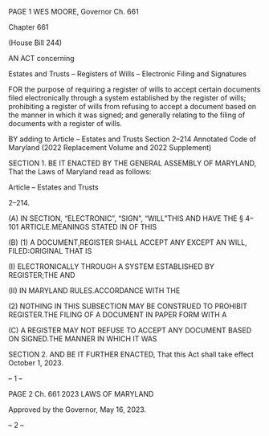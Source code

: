 PAGE 1
WES MOORE, Governor Ch. 661

Chapter 661

(House Bill 244)

AN ACT concerning

Estates and Trusts – Registers of Wills – Electronic Filing and Signatures

FOR the purpose of requiring a register of wills to accept certain documents filed
electronically through a system established by the register of wills; prohibiting a
register of wills from refusing to accept a document based on the manner in which it
was signed; and generally relating to the filing of documents with a register of wills.

BY adding to
Article – Estates and Trusts
Section 2–214
Annotated Code of Maryland
(2022 Replacement Volume and 2022 Supplement)

SECTION 1. BE IT ENACTED BY THE GENERAL ASSEMBLY OF MARYLAND,
That the Laws of Maryland read as follows:

Article – Estates and Trusts

2–214.

(A) IN SECTION, “ELECTRONIC”, “SIGN”, “WILL”THIS AND HAVE THE
§ 4–101 ARTICLE.MEANINGS STATED IN OF THIS

(B) (1) A DOCUMENT,REGISTER SHALL ACCEPT ANY EXCEPT AN
WILL, FILED:ORIGINAL THAT IS

(I) ELECTRONICALLY THROUGH A SYSTEM ESTABLISHED BY
REGISTER;THE AND

(II) IN MARYLAND RULES.ACCORDANCE WITH THE

(2) NOTHING IN THIS SUBSECTION MAY BE CONSTRUED TO PROHIBIT
REGISTER.THE FILING OF A DOCUMENT IN PAPER FORM WITH A

(C) A REGISTER MAY NOT REFUSE TO ACCEPT ANY DOCUMENT BASED ON
SIGNED.THE MANNER IN WHICH IT WAS

SECTION 2. AND BE IT FURTHER ENACTED, That this Act shall take effect
October 1, 2023.

– 1 –

PAGE 2
Ch. 661 2023 LAWS OF MARYLAND

Approved by the Governor, May 16, 2023.

– 2 –